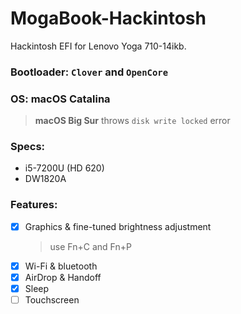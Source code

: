 # MogaBook-Hackintosh
Hackintosh EFI for Lenovo Yoga 710-14ikb. 

### Bootloader: `Clover` and `OpenCore`

### OS: macOS Catalina
  > **macOS Big Sur** throws `disk write locked` error
### Specs:
* i5-7200U (HD 620)
* DW1820A

### Features:
- [x] Graphics & fine-tuned brightness adjustment
  > use Fn+C and Fn+P
- [x] Wi-Fi & bluetooth
- [x] AirDrop & Handoff
- [x] Sleep
- [ ] Touchscreen
